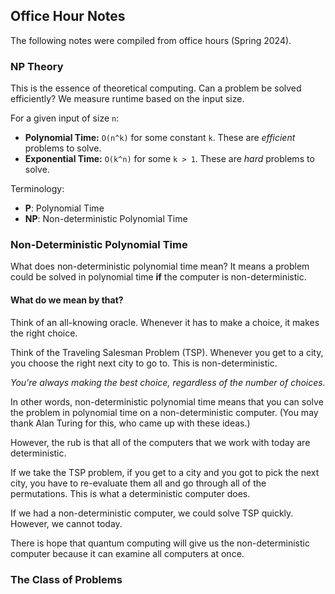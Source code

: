 ## Office Hour Notes
The following notes were compiled from office hours (Spring 2024).

### NP Theory
This is the essence of theoretical computing. Can a problem be solved efficiently?  We measure runtime based on the input size.

For a given input of size `n`: 
* **Polynomial Time:** `O(n^k)` for some constant `k`. These are _efficient_ problems to solve.
* **Exponential Time:** `O(k^n)` for some `k > 1`. These are _hard_ problems to solve.

Terminology:
* **P**: Polynomial Time
* **NP**: Non-deterministic Polynomial Time

### Non-Deterministic Polynomial Time
What does non-deterministic polynomial time mean? 
It means a problem could be solved in polynomial time **if** the computer is non-deterministic.

#### What do we mean by that? 
Think of an all-knowing oracle. Whenever it has to make a choice, it makes the right choice.

Think of the Traveling Salesman Problem (TSP). Whenever you get to a city, you choose the right next city to go to. This is non-deterministic. 

_You're always making the best choice, regardless of the number of choices._

In other words, non-deterministic polynomial time means that you can solve the problem in polynomial time on a non-deterministic computer. (You may thank Alan Turing for this, who came up with these ideas.) 

However, the rub is that all of the computers that we work with today are deterministic. 

If we take the TSP problem, if you get to a city and you got to pick the next city, you have to re-evaluate them all and go through all of the permutations. This is what a deterministic computer does. 

If we had a non-deterministic computer, we could solve TSP quickly. However, we cannot today. 

There is hope that quantum computing will give us the non-deterministic computer because it can examine all computers at once. 

### The Class of Problems

